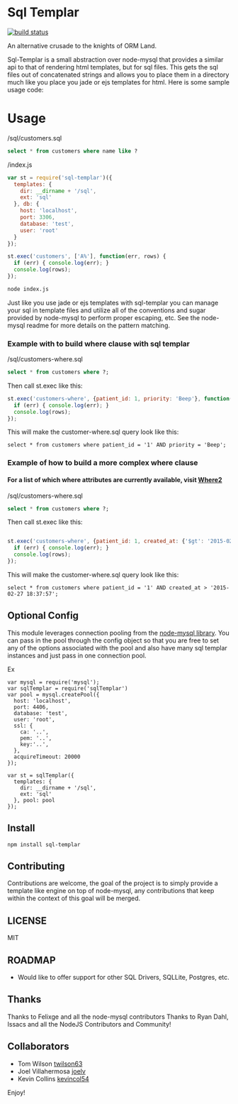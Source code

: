 # Sql Templar

[![build status](https://secure.travis-ci.org/twilson63/sql-templar.png)](http://travis-ci.org/twilson63/sql-templar)

An alternative crusade to the knights of ORM Land.

Sql-Templar is a small abstraction over node-mysql that provides a similar api to that of rendering html templates, but for sql files.  This gets the sql files out of concatenated strings and allows you to place them in a directory much like you place you jade or ejs templates for html.  Here is some sample usage code:

# Usage

/sql/customers.sql

``` sql
select * from customers where name like ?
```

/index.js

``` javascript
var st = require('sql-templar')({
  templates: {
    dir: __dirname + '/sql',
    ext: 'sql'
  }, db: {
    host: 'localhost',
    port: 3306,
    database: 'test',
    user: 'root'
  }
});

st.exec('customers', ['A%'], function(err, rows) {
  if (err) { console.log(err); }
  console.log(rows);
});
```

``` sh
node index.js
```

Just like you use jade or ejs templates with sql-templar you can manage your sql in template files and utilize all of the conventions and sugar provided by node-mysql to perform proper escaping, etc.  See the node-mysql readme for more details on the pattern matching.

### Example with to build where clause with sql templar

/sql/customers-where.sql
``` sql
select * from customers where ?;
```
Then call st.exec like this:

``` javascript
st.exec('customers-where', {patient_id: 1, priority: 'Beep'}, function(err, rows) {
  if (err) { console.log(err); }
  console.log(rows);
});
```
This will make the customer-where.sql query look like this:

```
select * from customers where patient_id = '1' AND priority = 'Beep';
```

### Example of how to build a more complex where clause

#### For a list of which where attributes are currently available, visit [Where2](http://github.com/twilson63/where2)

/sql/customers-where.sql
``` sql
select * from customers where ?;
```
Then call st.exec like this:

``` javascript

st.exec('customers-where', {patient_id: 1, created_at: {'$gt': '2015-02-27 18:37:57'}}, function(err, rows) {
  if (err) { console.log(err); }
  console.log(rows);
});
```
This will make the customer-where.sql query look like this:

```
select * from customers where patient_id = '1' AND created_at > '2015-02-27 18:37:57';
```
## Optional Config

This module leverages connection pooling from the [node-mysql library](https://github.com/felixge/node-mysql). You can pass in the pool through the config object 
so that you are free to set any of the options associated with the pool and also have many sql templar instances and just pass in one connection pool.

Ex
```
var mysql = require('mysql');
var sqlTemplar = require('sqlTemplar')
var pool = mysql.createPool({
  host: 'localhost',
  port: 4406,
  database: 'test',
  user: 'root',
  ssl: {
    ca: '..',
    pem: '..',
    key:'..',
  },
  acquireTimeout: 20000
});

var st = sqlTemplar({
  templates: {
    dir: __dirname + '/sql',
    ext: 'sql'
  }, pool: pool 
});

```

## Install

```
npm install sql-templar
```

## Contributing

Contributions are welcome, the goal of the project is to simply provide a template like engine on top of node-mysql, any contributions that keep within the context of this goal will be merged.

## LICENSE

MIT

## ROADMAP

* Would like to offer support for other SQL Drivers, SQLLite, Postgres, etc.

## Thanks

Thanks to Felixge and all the node-mysql contributors
Thanks to Ryan Dahl, Issacs and all the NodeJS Contributors and Community!

## Collaborators

* Tom Wilson [twilson63](https://github.com/twilson63)
* Joel Villahermosa [joelv](https://github.com/joelv)
* Kevin Collins [kevincol54](https://github.com/kevincol54)



Enjoy!
